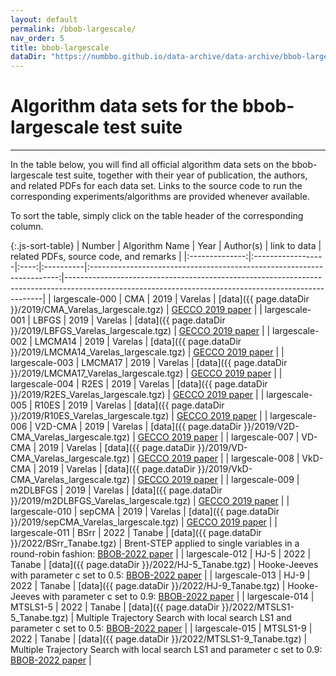 ```yaml
---
layout: default
permalink: /bbob-largescale/
nav_order: 5
title: bbob-largescale
dataDir: "https://numbbo.github.io/data-archive/data-archive/bbob-largescale/"
---
```


# Algorithm data sets for the bbob-largescale test suite  #
---

<!-- Make tables sortable -->
<script type="text/javascript" src="{{site.baseurl}}/sort-table.js"></script>

In the table below, you will find all official algorithm data sets on the bbob-largescale test suite, 
together with their year of publication, the authors, and related PDFs for each data set. Links to the 
source code to run the corresponding experiments/algorithms are provided whenever available.

To sort the table, simply click on the table header of the corresponding column.


{:.js-sort-table}
|     Number     |   Algorithm Name  | Year | Author(s) |                        link to data                                    | related PDFs, source code, and remarks                                                                                                               |
|:--------------:|:------------------|:----:|:----------|:----------------------------------------------------------------------:|------------------------------------------------------------------------------------------------------------------------------------------------------|
| largescale-000 | CMA               | 2019 | Varelas   | [data]({{ page.dataDir }}/2019/CMA_Varelas_largescale.tgz)             | [GECCO 2019 paper](https://hal.inria.fr/hal-02160106/file/wksp213s2-file1.pdf)                                                                       |
| largescale-001 | LBFGS             | 2019 | Varelas   | [data]({{ page.dataDir }}/2019/LBFGS_Varelas_largescale.tgz)           | [GECCO 2019 paper](https://hal.inria.fr/hal-02160106/file/wksp213s2-file1.pdf)                                                                       |
| largescale-002 | LMCMA14           | 2019 | Varelas   | [data]({{ page.dataDir }}/2019/LMCMA14_Varelas_largescale.tgz)         | [GECCO 2019 paper](https://hal.inria.fr/hal-02160106/file/wksp213s2-file1.pdf)                                                                       |
| largescale-003 | LMCMA17           | 2019 | Varelas   | [data]({{ page.dataDir }}/2019/LMCMA17_Varelas_largescale.tgz)         | [GECCO 2019 paper](https://hal.inria.fr/hal-02160106/file/wksp213s2-file1.pdf)                                                                       |
| largescale-004 | R2ES              | 2019 | Varelas   | [data]({{ page.dataDir }}/2019/R2ES_Varelas_largescale.tgz)            | [GECCO 2019 paper](https://hal.inria.fr/hal-02160106/file/wksp213s2-file1.pdf)                                                                       |
| largescale-005 | R10ES             | 2019 | Varelas   | [data]({{ page.dataDir }}/2019/R10ES_Varelas_largescale.tgz)           | [GECCO 2019 paper](https://hal.inria.fr/hal-02160106/file/wksp213s2-file1.pdf)                                                                       |
| largescale-006 | V2D-CMA           | 2019 | Varelas   | [data]({{ page.dataDir }}/2019/V2D-CMA_Varelas_largescale.tgz)         | [GECCO 2019 paper](https://hal.inria.fr/hal-02160106/file/wksp213s2-file1.pdf)                                                                       |
| largescale-007 | VD-CMA            | 2019 | Varelas   | [data]({{ page.dataDir }}/2019/VD-CMA_Varelas_largescale.tgz)          | [GECCO 2019 paper](https://hal.inria.fr/hal-02160106/file/wksp213s2-file1.pdf)                                                                       |
| largescale-008 | VkD-CMA           | 2019 | Varelas   | [data]({{ page.dataDir }}/2019/VkD-CMA_Varelas_largescale.tgz)         | [GECCO 2019 paper](https://hal.inria.fr/hal-02160106/file/wksp213s2-file1.pdf)                                                                       |
| largescale-009 | m2DLBFGS          | 2019 | Varelas   | [data]({{ page.dataDir }}/2019/m2DLBFGS_Varelas_largescale.tgz)        | [GECCO 2019 paper](https://hal.inria.fr/hal-02160106/file/wksp213s2-file1.pdf)                                                                       |
| largescale-010 | sepCMA            | 2019 | Varelas   | [data]({{ page.dataDir }}/2019/sepCMA_Varelas_largescale.tgz)          | [GECCO 2019 paper](https://hal.inria.fr/hal-02160106/file/wksp213s2-file1.pdf)                                                                       |
| largescale-011 | BSrr              | 2022 | Tanabe    | [data]({{ page.dataDir }}/2022/BSrr_Tanabe.tgz)                        | Brent-STEP applied to single variables in a round-robin fashion: [BBOB-2022 paper](https://arxiv.org/pdf/2204.13284)                                  |
| largescale-012 | HJ-5              | 2022 | Tanabe    | [data]({{ page.dataDir }}/2022/HJ-5_Tanabe.tgz)                        | Hooke-Jeeves with parameter c set to 0.5: [BBOB-2022 paper](https://arxiv.org/pdf/2204.13284)                                                         |
| largescale-013 | HJ-9              | 2022 | Tanabe    | [data]({{ page.dataDir }}/2022/HJ-9_Tanabe.tgz)                        | Hooke-Jeeves with parameter c set to 0.9: [BBOB-2022 paper](https://arxiv.org/pdf/2204.13284)                                                         |
| largescale-014 | MTSLS1-5          | 2022 | Tanabe    | [data]({{ page.dataDir }}/2022/MTSLS1-5_Tanabe.tgz)                    | Multiple Trajectory Search with local search LS1 and parameter c set to 0.5: [BBOB-2022 paper](https://arxiv.org/pdf/2204.13284)                      |
| largescale-015 | MTSLS1-9          | 2022 | Tanabe    | [data]({{ page.dataDir }}/2022/MTSLS1-9_Tanabe.tgz)                    | Multiple Trajectory Search with local search LS1 and parameter c set to 0.9: [BBOB-2022 paper](https://arxiv.org/pdf/2204.13284)                      |




<link rel="stylesheet" href="{{ '/assets/css/custom.css' | relative_url }}"/>
